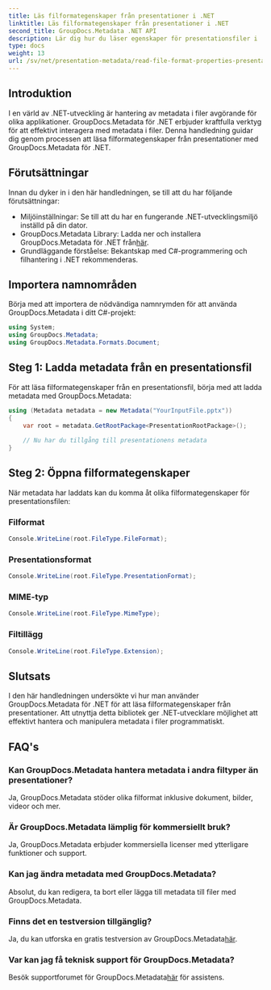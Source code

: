 ```yaml
---
title: Läs filformategenskaper från presentationer i .NET
linktitle: Läs filformategenskaper från presentationer i .NET
second_title: GroupDocs.Metadata .NET API
description: Lär dig hur du läser egenskaper för presentationsfiler i .NET med GroupDocs.Metadata. Få åtkomst till filformatdetaljer programmatiskt.
type: docs
weight: 13
url: /sv/net/presentation-metadata/read-file-format-properties-presentations/
---
```

## Introduktion
I en värld av .NET-utveckling är hantering av metadata i filer avgörande för olika applikationer. GroupDocs.Metadata för .NET erbjuder kraftfulla verktyg för att effektivt interagera med metadata i filer. Denna handledning guidar dig genom processen att läsa filformategenskaper från presentationer med GroupDocs.Metadata för .NET.
## Förutsättningar
Innan du dyker in i den här handledningen, se till att du har följande förutsättningar:
- Miljöinställningar: Se till att du har en fungerande .NET-utvecklingsmiljö inställd på din dator.
-  GroupDocs.Metadata Library: Ladda ner och installera GroupDocs.Metadata för .NET från[här](https://releases.groupdocs.com/metadata/net/).
- Grundläggande förståelse: Bekantskap med C#-programmering och filhantering i .NET rekommenderas.

## Importera namnområden
Börja med att importera de nödvändiga namnrymden för att använda GroupDocs.Metadata i ditt C#-projekt:
```csharp
using System;
using GroupDocs.Metadata;
using GroupDocs.Metadata.Formats.Document;
```
## Steg 1: Ladda metadata från en presentationsfil
För att läsa filformategenskaper från en presentationsfil, börja med att ladda metadata med GroupDocs.Metadata:
```csharp
using (Metadata metadata = new Metadata("YourInputFile.pptx"))
{
    var root = metadata.GetRootPackage<PresentationRootPackage>();
    
    // Nu har du tillgång till presentationens metadata
}
```
## Steg 2: Öppna filformategenskaper
När metadata har laddats kan du komma åt olika filformategenskaper för presentationsfilen:
### Filformat
```csharp
Console.WriteLine(root.FileType.FileFormat);
```
### Presentationsformat
```csharp
Console.WriteLine(root.FileType.PresentationFormat);
```
### MIME-typ
```csharp
Console.WriteLine(root.FileType.MimeType);
```
### Filtillägg
```csharp
Console.WriteLine(root.FileType.Extension);
```

## Slutsats
I den här handledningen undersökte vi hur man använder GroupDocs.Metadata för .NET för att läsa filformategenskaper från presentationer. Att utnyttja detta bibliotek ger .NET-utvecklare möjlighet att effektivt hantera och manipulera metadata i filer programmatiskt.

## FAQ's
### Kan GroupDocs.Metadata hantera metadata i andra filtyper än presentationer?
Ja, GroupDocs.Metadata stöder olika filformat inklusive dokument, bilder, videor och mer.
### Är GroupDocs.Metadata lämplig för kommersiellt bruk?
Ja, GroupDocs.Metadata erbjuder kommersiella licenser med ytterligare funktioner och support.
### Kan jag ändra metadata med GroupDocs.Metadata?
Absolut, du kan redigera, ta bort eller lägga till metadata till filer med GroupDocs.Metadata.
### Finns det en testversion tillgänglig?
 Ja, du kan utforska en gratis testversion av GroupDocs.Metadata[här](https://releases.groupdocs.com/).
### Var kan jag få teknisk support för GroupDocs.Metadata?
 Besök supportforumet för GroupDocs.Metadata[här](https://forum.groupdocs.com/c/metadata/14) för assistens.